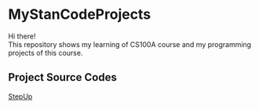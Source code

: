 # MyStanCodeProjects
Hi there!\
This repository shows my learning of CS100A course and my programming projects of this course.

## Project Source Codes
[StepUp]()

